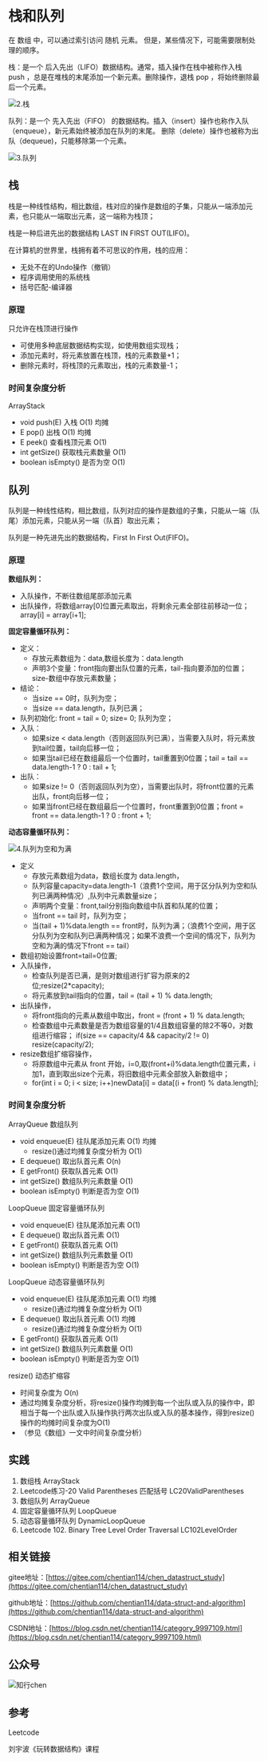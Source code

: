 # 栈和队列

在 数组 中，可以通过索引访问 随机 元素。 但是，某些情况下，可能需要限制处理的顺序。

栈：是一个 后入先出（LIFO）数据结构。通常，插入操作在栈中被称作入栈 push ，总是在堆栈的末尾添加一个新元素。删除操作，退栈 pop ，将始终删除最后一个元素。

![2.栈](https://img-blog.csdnimg.cn/20201021165401480.png)

队列：是一个 先入先出（FIFO） 的数据结构。插入（insert）操作也称作入队（enqueue），新元素始终被添加在队列的末尾。 删除（delete）操作也被称为出队（dequeue)，只能移除第一个元素。

![3.队列](https://img-blog.csdnimg.cn/20201021170141702.png)

## 栈

栈是一种线性结构，相比数组，栈对应的操作是数组的子集，只能从一端添加元素，也只能从一端取出元素，这一端称为栈顶；

栈是一种后进先出的数据结构 LAST IN FIRST OUT(LIFO)。

在计算机的世界里，栈拥有着不可思议的作用，栈的应用：
- 无处不在的Undo操作（撤销）
- 程序调用使用的系统栈
- 括号匹配-编译器

### 原理

只允许在栈顶进行操作
- 可使用多种底层数据结构实现，如使用数组实现栈；
- 添加元素时，将元素放置在栈顶，栈的元素数量+1；
- 删除元素时，将栈顶的元素取出，栈的元素数量-1；

### 时间复杂度分析

ArrayStack<E>
- void push(E)  入栈  O(1)  均摊
- E pop()  出栈   O(1) 均摊
- E peek()  查看栈顶元素   O(1)
- int getSize()  获取栈元素数量  O(1)
- boolean isEmpty()  是否为空   O(1)

## 队列

队列是一种线性结构，相比数组，队列对应的操作是数组的子集，只能从一端（队尾）添加元素，只能从另一端（队首）取出元素；

队列是一种先进先出的数据结构，First In First Out(FIFO)。

### 原理

**数组队列：**
- 入队操作，不断往数组尾部添加元素
- 出队操作，将数组array[0]位置元素取出，将剩余元素全部往前移动一位；array[i] = array[i+1];

**固定容量循环队列：**
- 定义：
  - 存放元素数组为：data,数组长度为：data.length
  - 声明3个变量：front指向要出队位置的元素，tail-指向要添加的位置；size-数组中存放元素数量；
- 结论：
  - 当size == 0时，队列为空；
  - 当size == data.length，队列已满；
- 队列初始化: front = tail = 0; size= 0; 队列为空；
- 入队：
  - 如果size < data.length（否则返回队列已满），当需要入队时，将元素放到tail位置，tail向后移一位；
  - 如果当tail已经在数组最后一个位置时，tail重置到0位置；tail = tail == data.length-1 ? 0 : tail + 1;
- 出队：
  - 如果size != 0（否则返回队列为空），当需要出队时，将front位置的元素出队，front向后移一位；
  - 如果当front已经在数组最后一个位置时，front重置到0位置；front = front == data.length-1 ? 0 : front + 1;

**动态容量循环队列：**

![4.队列为空和为满](https://img-blog.csdnimg.cn/20201021174724353.png)

- 定义
  - 存放元素数组为data，数组长度为 data.length，
  - 队列容量capacity=data.length-1（浪费1个空间，用于区分队列为空和队列已满两种情况）,队列中元素数量size；
  - 声明两个变量：front,tail分别指向数组中队首和队尾的位置；
  - 当front == tail 时，队列为空；
  - 当(tail + 1)%data.length == front时，队列为满；（浪费1个空间，用于区分队列为空和队列已满两种情况；如果不浪费一个空间的情况下，队列为空和为满的情况下front == tail）
- 数组初始设置front=tail=0位置;
- 入队操作，
  - 检查队列是否已满，是则对数组进行扩容为原来的2位;resize(2*capacity);
  - 将元素放到tail指向的位置，tail = (tail + 1) % data.length;
- 出队操作，
  - 将front指向的元素从数组中取出，front = (front + 1) % data.length;
  - 检查数组中元素数量是否为数组容量的1/4且数组容量的除2不等0，对数组进行缩容； if(size == capacity/4 && capacity/2 != 0) resize(capacity/2);
- resize数组扩缩容操作，
  - 将原数组中元素从 front 开始，i=0,取(front+i)%data.length位置元素，i加1，直到取出size个元素，将旧数组中元素全部放入新数组中；
  - for(int i = 0; i < size; i++)newData[i] = data[(i + front) % data.length];

### 时间复杂度分析

ArrayQueue<E>  数组队列
- void enqueue(E) 往队尾添加元素  O(1) 均摊
  - resize()通过均摊复杂度分析为 O(1) 
- E dequeue()    取出队首元素   O(n)
- E getFront()   获取队首元素   O(1)
- int getSize()  数组队列元素数量  O(1)
- boolean isEmpty()  判断是否为空  O(1)

LoopQueue<E> 固定容量循环队列
- void enqueue(E) 往队尾添加元素  O(1)
- E dequeue()    取出队首元素   O(1)
- E getFront()   获取队首元素   O(1)
- int getSize()  数组队列元素数量  O(1)
- boolean isEmpty()  判断是否为空  O(1)

LoopQueue<E> 动态容量循环队列
- void enqueue(E) 往队尾添加元素  O(1) 均摊
  - resize()通过均摊复杂度分析为 O(1)
- E dequeue()    取出队首元素   O(1) 均摊
  - resize()通过均摊复杂度分析为 O(1)
- E getFront()   获取队首元素   O(1)
- int getSize()  数组队列元素数量  O(1)
- boolean isEmpty()  判断是否为空  O(1)

resize() 动态扩缩容
- 时间复杂度为 O(n)
- 通过均摊复杂度分析，将resize()操作均摊到每一个出队或入队的操作中，即相当于每一个出队或入队操作执行两次出队或入队的基本操作，得到resize()操作的均摊时间复杂度为O(1)
- （参见《数组》一文中时间复杂度分析）

## 实践

1. 数组栈  ArrayStack
2. Leetcode练习-20 Valid Parentheses 匹配括号 LC20ValidParentheses
3. 数组队列     ArrayQueue
4. 固定容量循环队列 LoopQueue
5. 动态容量循环队列 DynamicLoopQueue
6. Leetcode 102. Binary Tree Level Order Traversal  LC102LevelOrder

## 相关链接

gitee地址：[https://gitee.com/chentian114/chen_datastruct_study](https://gitee.com/chentian114/chen_datastruct_study)

github地址：[https://github.com/chentian114/data-struct-and-algorithm](https://github.com/chentian114/data-struct-and-algorithm)

CSDN地址：[https://blog.csdn.net/chentian114/category_9997109.html](https://blog.csdn.net/chentian114/category_9997109.html)

## 公众号

![知行chen](https://mp.weixin.qq.com/mp/qrcode?scene=10000004&size=102&__biz=Mzk0NTE0MjQ2MQ==&mid=2247483654&idx=1&sn=b3b49309eca19c2fa5bfe333b7e7bdfb&send_time=)

## 参考

Leetcode

刘宇波《玩转数据结构》课程